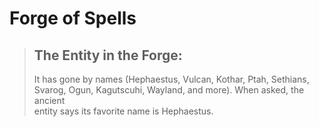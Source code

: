 # Forge of Spells

> ## The Entity in the Forge:
> It has gone by names (Hephaestus, Vulcan, Kothar, Ptah, Sethians, Svarog, Ogun, Kagutscuhi, Wayland, and more). When asked, the ancient  
> entity says its favorite name is Hephaestus. 
